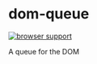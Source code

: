 dom-queue
=========
[![browser support](https://ci.testling.com/emkay/dom-queue.png)](https://ci.testling.com/emkay/dom-queue)

A queue for the DOM
